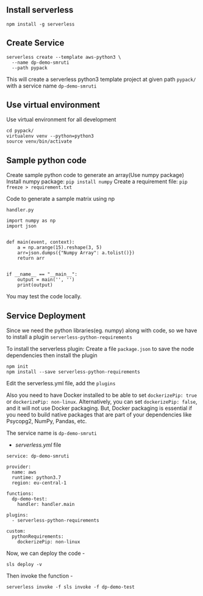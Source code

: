 Install serverless
------------------
`npm install -g serverless`

Create Service
--------------
```
serverless create --template aws-python3 \
  --name dp-demo-smruti
  --path pypack
```
This will create a serverless python3 template project at given path `pypack/` with a service name `dp-demo-smruti`

Use virtual environment 
-----------------------
Use virtual environment for all development
```
cd pypack/
virtualenv venv --python=python3
source venv/bin/activate
```

Sample python code
------------------
Create sample python code to generate an array(Use numpy package)
Install numpy package: `pip install numpy`
Create a requirement file: `pip freeze > requirement.txt`

Code to generate a sample matrix using np

`handler.py`
```
import numpy as np
import json


def main(event, context):
    a = np.arange(15).reshape(3, 5)
    arr=json.dumps({"Numpy Array": a.tolist()})
    return arr


if __name__ == "__main__":
    output = main('', '')
    print(output)
```
You may test the code locally. 

Service Deployment
------------------

Since we need the python libraries(eg. numpy) along with code, so we have to install a plugin `serverless-python-requirements`

To install the serverless plugin:
Create a file `package.json` to save the node dependencies then install the plugin

```
npm init
npm install --save serverless-python-requirements
```

Edit the serverless.yml file, add the `plugins`

Also you need to have Docker installed to be able to set `dockerizePip: true` or `dockerizePip: non-linux`. Alternatively, you can set `dockerizePip: false`, and it will not use Docker packaging. But, Docker packaging is essential if you need to build native packages that are part of your dependencies like Psycopg2, NumPy, Pandas, etc.

 
The service name is `dp-demo-smruti`

* <i>serverless.yml</i> file 

```
service: dp-demo-smruti

provider:
  name: aws
  runtime: python3.7
  region: eu-central-1

functions:
  dp-demo-test:
    handler: handler.main

plugins:
  - serverless-python-requirements

custom:
  pythonRequirements:
    dockerizePip: non-linux
```

Now, we can deploy the code -

`sls deploy -v`

Then invoke the function -

`serverless invoke -f sls invoke -f dp-demo-test`
